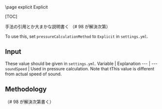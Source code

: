 \page explicit Explicit

[TOC]

手法の引用とか大まかな説明書く
（# 98 が解決次第）

To use this, set `pressureCalculationMethod` to `Explicit`
in `settings.yml`.

## Input
These value should be given in `settings.yml`.
Variable | Explanation
--- | ---
`soundSpeed` | Used in pressure calculation. Note that tThis value is different from actual speed of sound.

## Methodology
（# 98 が解決次第書く）